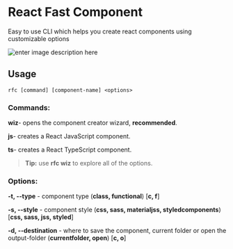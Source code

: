 # React Fast Component
Easy to use CLI which helps you create react components using customizable options

![enter image description here](https://raw.githubusercontent.com/omricunio/react-fast-component/master/wizard.png)
## Usage
    rfc [command] [component-name] <options>
    
### Commands:

**wiz**- opens the component creator wizard, **recommended**.

**js**- creates a React JavaScript component.

**ts**- creates a React TypeScript component.

> **Tip:** use **rfc wiz** to explore all of the options.

### Options:

**-t, --type** - component type (**class, functional**) [**c, f**]

**-s, --style** - component style (**css, sass, materialjss, styledcomponents**)
                [**css, sass, jss, styled**]
                
**-d, --destination** - where to save the component, current folder or open the output-folder (**currentfolder, open**) [**c, o**]
    
